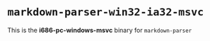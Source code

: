 # `markdown-parser-win32-ia32-msvc`

This is the **i686-pc-windows-msvc** binary for `markdown-parser`
